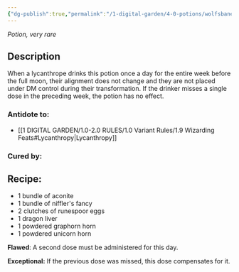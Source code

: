 ```yaml
---
{"dg-publish":true,"permalink":"/1-digital-garden/4-0-potions/wolfsbane-potion/","tags":["#potion","extracurricular","#very-rare"]}
---
```


*Potion, very rare* 

## Description

When a lycanthrope drinks this potion once a day for the entire week before the full moon, their alignment does not change and they are not placed under DM control during their transformation. If the drinker misses a single dose in the preceding week, the potion has no effect.

### Antidote to: 
- [[1 DIGITAL GARDEN/1.0-2.0 RULES/1.0 Variant Rules/1.9 Wizarding Feats#Lycanthropy\|Lycanthropy]]

### Cured by:


## Recipe:

- 1 bundle of aconite
- 1 bundle of niffler's fancy
- 2 clutches of runespoor eggs
- 1 dragon liver
- 1 powdered graphorn horn
- 1 powdered unicorn horn

**Flawed**:
A second dose must be administered for this day.

**Exceptional:** 
If the previous dose was missed, this dose compensates for it.